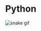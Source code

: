 # Python

![snake gif](https://github.com/imstilllearnai/imstilllearnai/blob/output/github-contribution-grid-snake.gif)
